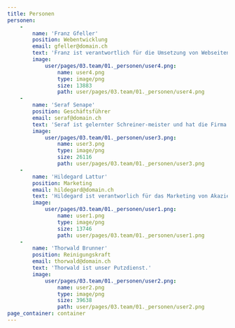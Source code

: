 ```yaml
---
title: Personen
personen:
    -
        name: 'Franz Gfeller'
        position: Webentwicklung
        email: gfeller@domain.ch
        text: 'Franz ist verantwortlich für die Umsetzung von Webseiten und Erstellung von Produktkonfigurationen'
        image:
            user/pages/03.team/01._personen/user4.png:
                name: user4.png
                type: image/png
                size: 13883
                path: user/pages/03.team/01._personen/user4.png
    -
        name: 'Seraf Senape'
        position: Geschäftsführer
        email: seraf@domain.ch
        text: 'Seraf ist gelernter Schreiner-meister und hat die Firma im Jahr 2004 gegründet. Und besitzt nun schon 20 Jahre Berufs-erfahrung.'
        image:
            user/pages/03.team/01._personen/user3.png:
                name: user3.png
                type: image/png
                size: 26116
                path: user/pages/03.team/01._personen/user3.png
    -
        name: 'Hildegard Lattur'
        position: Marketing
        email: hildegard@domain.ch
        text: 'Hildegard ist verantworlich für das Marketing von Akazie Holz. Und berät Sie auch gerne wenn sie Fragen bezüglich des Design haben.'
        image:
            user/pages/03.team/01._personen/user1.png:
                name: user1.png
                type: image/png
                size: 13746
                path: user/pages/03.team/01._personen/user1.png
    -
        name: 'Thorwald Brunner'
        position: Reinigungskraft
        email: thorwald@domain.ch
        text: 'Thorwald ist unser Putzdienst.'
        image:
            user/pages/03.team/01._personen/user2.png:
                name: user2.png
                type: image/png
                size: 39638
                path: user/pages/03.team/01._personen/user2.png
page_container: container
---
```


